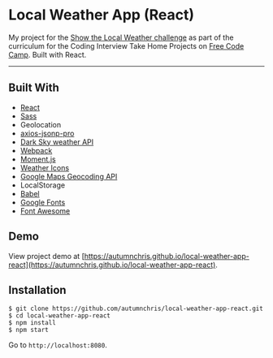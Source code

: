 # Local Weather App (React)

My project for the [Show the Local Weather challenge](https://learn.freecodecamp.org/coding-interview-prep/take-home-projects/show-the-local-weather) as part of the curriculum for the Coding Interview Take Home Projects on [Free Code Camp](https://www.freecodecamp.org). Built with React.

---

## Built With
* [React](https://reactjs.org)
* [Sass](http://sass-lang.com)
* Geolocation
* [axios-jsonp-pro](https://github.com/RekingZhang/axios-jsonp)
* [Dark Sky weather API](https://darksky.net/dev)
* [Webpack](https://webpack.js.org)
* [Moment.js](https://momentjs.com)
* [Weather Icons](https://erikflowers.github.io/weather-icons)
* [Google Maps Geocoding API](https://developers.google.com/maps/documentation/geocoding/start)
* LocalStorage
* [Babel](https://babeljs.io)
* [Google Fonts](https://fonts.google.com)
* [Font Awesome](https://fontawesome.com)

## Demo

View project demo at [https://autumnchris.github.io/local-weather-app-react](https://autumnchris.github.io/local-weather-app-react).

## Installation

```
$ git clone https://github.com/autumnchris/local-weather-app-react.git
$ cd local-weather-app-react
$ npm install
$ npm start
```

Go to `http://localhost:8080`.
